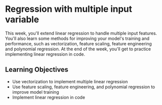 # Regression with multiple input variable
This week, you'll extend linear regression to handle multiple input features. You'll also learn some methods for improving your model's training and performance, such as vectorization, feature scaling, feature engineering and polynomial regression. At the end of the week, you'll get to practice implementing linear regression in code.

## Learning Objectives
- Use vectorization to implement multiple linear regression
- Use feature scaling, feature engineering, and polynomial regression to improve model training
- Implement linear regression in code